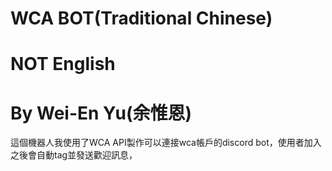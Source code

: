 # WCA BOT(Traditional Chinese)
# NOT English
# By Wei-En Yu(余惟恩)
這個機器人我使用了WCA API製作可以連接wca帳戶的discord bot，使用者加入之後會自動tag並發送歡迎訊息，
